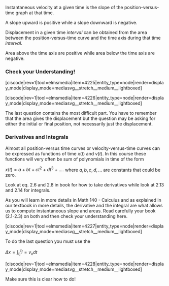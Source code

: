 Instantaneous velocity at a given time is the slope of the position-versus-time graph at that time. 

A slope upward is positive while a slope downward is negative. 

Displacement in a given time _interval_ can be obtained from the area between the position-versus-time curve and the time axis during that time _interval_. 

Area above the time axis are positive while area below the time axis are negative. 

### Check your Understanding!

[ciscode|rev=1|tool=elmsmedia|item=4225|entity_type=node|render=display_mode|display_mode=mediasvg__stretch__medium__lightboxed]

[ciscode|rev=1|tool=elmsmedia|item=4226|entity_type=node|render=display_mode|display_mode=mediasvg__stretch__medium__lightboxed]

The last question contains the most difficult part. You have to remember that the area gives the displacement but the question may be asking for either the initial or final position, not necessarily just the displacement. 

### Derivatives and Integrals

Almost all position-versus time curves or velocity-versus-time curves can be expressed as functions of time $x(t)$ and $v(t)$. In this course these functions will very often be sum of polynomials in time of the form 

$x(t) = a + bt+ ct^2 +d t^3 +....$
where $a,b,c,d,...$ are constants that could be zero. 

Look at eq. 2.6 and 2.8 in book for how to take derivatives while look at 2.13 and 2.14 for integrals. 

As you will learn in more details in Math 140 - Calculus and as explained in our textbook in more details, the derivative and the integral are what allows us to compute instantaneous slope and areas. Read carefully your book (2.1-2.3) on both and then check your understanding here. 

[ciscode|rev=1|tool=elmsmedia|item=4227|entity_type=node|render=display_mode|display_mode=mediasvg__stretch__medium__lightboxed]

To do the last question you must use the 

$\Delta x = \int_{t_i}^{t_f} = v_x dt$

[ciscode|rev=1|tool=elmsmedia|item=4228|entity_type=node|render=display_mode|display_mode=mediasvg__stretch__medium__lightboxed]

Make sure this is clear how to do!